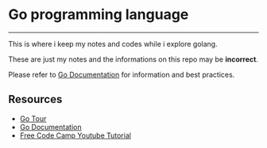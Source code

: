 
# Go programming language

---
This is where i keep my notes and codes while i explore golang.

These are just my notes and the informations on this repo may be **incorrect**.

Please refer to [Go Documentation](https://golang.org/doc/) for information and best practices.

## Resources

* [Go Tour](https://tour.golang.org/welcome/1)
* [Go Documentation](https://golang.org/doc/)
* [Free Code Camp Youtube Tutorial](https://www.youtube.com/watch?v=YS4e4q9oBaU)
